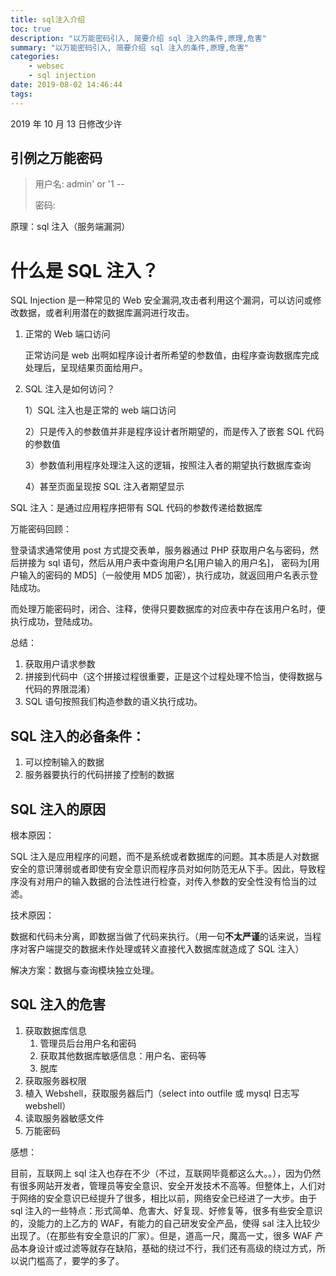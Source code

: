 ```yaml
---
title: sql注入介绍
toc: true
description: "以万能密码引入, 简要介绍 sql 注入的条件,原理,危害"
summary: "以万能密码引入, 简要介绍 sql 注入的条件,原理,危害"
categories:
    - websec
    - sql injection
date: 2019-08-02 14:46:44
tags:
---
```


2019 年 10 月 13 日修改少许

## 引例之万能密码

> 用户名: admin' or '1 --
>
> 密码:

原理：sql 注入（服务端漏洞）

# 什么是 SQL 注入？

SQL Injection 是一种常见的 Web 安全漏洞,攻击者利用这个漏洞，可以访问或修改数据，或者利用潜在的数据库漏洞进行攻击。

1. 正常的 Web 端口访问

    正常访问是 web 出啊如程序设计者所希望的参数值，由程序查询数据库完成处理后，呈现结果页面给用户。

2. SQL 注入是如何访问？

    1）SQL 注入也是正常的 web 端口访问

    2）只是传入的参数值并非是程序设计者所期望的，而是传入了嵌套 SQL 代码的参数值

    3）参数值利用程序处理注入这的逻辑，按照注入者的期望执行数据库查询

    4）甚至页面呈现按 SQL 注入者期望显示

SQL 注入：是通过应用程序把带有 SQL 代码的参数传递给数据库

万能密码回顾：

登录请求通常使用 post 方式提交表单，服务器通过 PHP 获取用户名与密码，然后拼接为 sql 语句，然后从用户表中查询用户名[用户输入的用户名]， 密码为[用户输入的密码的 MD5]（一般使用 MD5 加密），执行成功，就返回用户名表示登陆成功。

而处理万能密码时，闭合、注释，使得只要数据库的对应表中存在该用户名时，便执行成功，登陆成功。

总结：

1. 获取用户请求参数
2. 拼接到代码中（这个拼接过程很重要，正是这个过程处理不恰当，使得数据与代码的界限混淆）
3. SQL 语句按照我们构造参数的语义执行成功。

## **SQL 注入的必备条件：**

1. 可以控制输入的数据
2. 服务器要执行的代码拼接了控制的数据

## SQL 注入的原因

根本原因：

SQL 注入是应用程序的问题，而不是系统或者数据库的问题。其本质是人对数据安全的意识薄弱或者即使有安全意识而程序员对如何防范无从下手。因此，导致程序没有对用户的输入数据的合法性进行检查，对传入参数的安全性没有恰当的过滤。

技术原因：

数据和代码未分离，即数据当做了代码来执行。（用一句**不太严谨**的话来说，当程序对客户端提交的数据未作处理或转义直接代入数据库就造成了 SQL 注入）

解决方案：数据与查询模块独立处理。

## SQL 注入的危害

1. 获取数据库信息
    1. 管理员后台用户名和密码
    2. 获取其他数据库敏感信息：用户名、密码等
    3. 脱库
2. 获取服务器权限
3. 植入 Webshell，获取服务器后门（select into outfile 或 mysql 日志写 webshell）
4. 读取服务器敏感文件
5. 万能密码

感想：

目前，互联网上 sql 注入也存在不少（不过，互联网毕竟都这么大。。），因为仍然有很多网站开发者，管理员等安全意识、安全开发技术不高等。但整体上，人们对于网络的安全意识已经提升了很多，相比以前，网络安全已经进了一大步。由于 sql 注入的一些特点：形式简单、危害大、好复现、好修复等，很多有些安全意识的，没能力的上乙方的 WAF，有能力的自己研发安全产品，使得 sal 注入比较少出现了。（在那些有安全意识的厂家）。但是，道高一尺，魔高一丈，很多 WAF 产品本身设计或过滤等就存在缺陷，基础的绕过不行，我们还有高级的绕过方式，所以说门槛高了，要学的多了。
